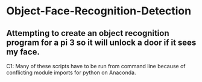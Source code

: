 # Object-Face-Recognition-Detection
Attempting to create an object recognition program for a pi 3 so it will unlock a door if it sees my face.  
-----------------------------------------------------------

C1: Many of these scripts have to be run from command line because of conflicting module imports for python on Anaconda.  

